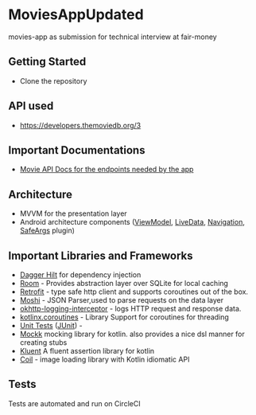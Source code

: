 # MoviesAppUpdated
movies-app as submission for technical interview at fair-money

## Getting Started
* Clone the repository

## API used
* https://developers.themoviedb.org/3  

## Important Documentations
* [Movie API Docs for the endpoints needed by the app](https://developers.themoviedb.org/3)

## Architecture
* MVVM for the presentation layer
* Android architecture components ([ViewModel](https://developer.android.com/topic/libraries/architecture/viewmodel), [LiveData](https://developer.android.com/topic/libraries/architecture/livedata), [Navigation](https://developer.android.com/jetpack/androidx/releases/navigation), [SafeArgs](https://developer.android.com/guide/navigation/navigation-pass-data#Safe-args) plugin)


## Important Libraries and Frameworks
* [Dagger Hilt](https://dagger.dev/hilt/) for dependency injection
* [Room](https://developer.android.com/training/data-storage/room) - Provides abstraction layer over SQLite for local caching
* [Retrofit](https://square.github.io/retrofit/) - type safe http client and supports coroutines out of the box.  
* [Moshi](https://github.com/square/moshi) - JSON Parser,used to parse requests on the data layer
* [okhttp-logging-interceptor](https://github.com/square/okhttp/blob/master/okhttp-logging-interceptor/README.md) - logs HTTP request and response data.
* [kotlinx.coroutines](https://github.com/Kotlin/kotlinx.coroutines) - Library Support for coroutines for threading
* [Unit Tests](https://en.wikipedia.org/wiki/Unit_testing) ([JUnit](https://junit.org/junit4/)) - 
* [Mockk](https://mockk.io/) mocking library for kotlin. also provides a nice dsl manner for creating stubs
* [Kluent](https://github.com/MarkusAmshove/Kluent) A fluent assertion library for kotlin
* [Coil](https://github.com/coil-kt/coil) - image loading library with Kotlin idiomatic API

## Tests
Tests are automated and run on CircleCI
